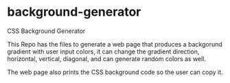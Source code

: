 # background-generator
CSS Background Generator

This Repo has the files to generate a web page that produces a backgorund gradient with user input colors, it can change the gradient direction, horizontal, vertical, diagonal, and can generate random colors as well. 

The web page also prints the CSS background code so the user can copy it.
